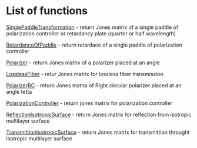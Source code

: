 # List of functions
[SinglePaddleTransformation](SinglePaddleTransformation.m) - return Jones matrix of a single paddle of
polarization controller or retardancy plate (quarter or half wavelength)

[RetardanceOfPaddle](RetardanceOfPaddle.m) - return retardace of a single paddle of polarization
controller

[Polarizer](Polarizer.m) - return Jones matrix of a polarizer placed at an angle

[LosslessFiber](LosslessFiber.m) - retur Jones matrix for lossless fiber transmission

[PolarizerRC](PolarizerRC.m) - return Jones matrix of Right circular polarizer placed at
an angle tetta

[PolarizationController](PolarizationController.m) - return jones matrix for polarization controller

[ReflectionIsotropicSurface](ReflectionIsotropicSurface.m) - return Jones matrix for reflection from
isotropic multilayer surface 

[TransmittionIsotropicSurface](TransmittionIsotropicSurface.m) - return Jones matrix for transmittion
throught isotropic multilayer surface 